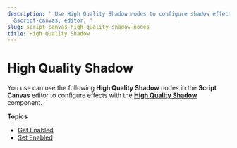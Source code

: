 ```yaml
---
description: ' Use High Quality Shadow nodes to configure shadow effects in the &ALYlong;
  &script-canvas; editor. '
slug: script-canvas-high-quality-shadow-nodes
title: High Quality Shadow
---
```

# High Quality Shadow<a name="script-canvas-high-quality-shadow-nodes"></a>

You use can use the following **High Quality Shadow** nodes in the **Script Canvas** editor to configure effects with the **[High Quality Shadow](component-high-quality-shadow.md)** component\.

**Topics**
+ [Get Enabled](high-quality-shadow-get-enabled.md)
+ [Set Enabled](high-quality-shadow-set-enabled.md)